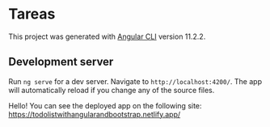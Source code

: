 # Tareas

This project was generated with [Angular CLI](https://github.com/angular/angular-cli) version 11.2.2.

## Development server

Run `ng serve` for a dev server. Navigate to `http://localhost:4200/`. The app will automatically reload if you change any of the source files.


Hello! You can see the deployed app on the following site: https://todolistwithangularandbootstrap.netlify.app/
